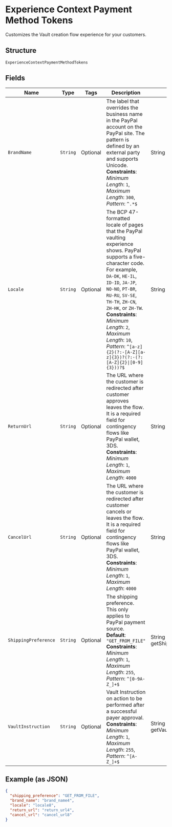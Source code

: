 
# Experience Context Payment Method Tokens

Customizes the Vault creation flow experience for your customers.

## Structure

`ExperienceContextPaymentMethodTokens`

## Fields

| Name | Type | Tags | Description | Getter | Setter |
|  --- | --- | --- | --- | --- | --- |
| `BrandName` | `String` | Optional | The label that overrides the business name in the PayPal account on the PayPal site. The pattern is defined by an external party and supports Unicode.<br>**Constraints**: *Minimum Length*: `1`, *Maximum Length*: `300`, *Pattern*: `^.*$` | String getBrandName() | setBrandName(String brandName) |
| `Locale` | `String` | Optional | The BCP 47-formatted locale of pages that the PayPal vaulting experience shows. PayPal supports a five-character code. For example, `DA-DK`, `HE-IL`, `ID-ID`, `JA-JP`, `NO-NO`, `PT-BR`, `RU-RU`, `SV-SE`, `TH-TH`, `ZH-CN`, `ZH-HK`, or `ZH-TW`.<br>**Constraints**: *Minimum Length*: `2`, *Maximum Length*: `10`, *Pattern*: `^[a-z]{2}(?:-[A-Z][a-z]{3})?(?:-(?:[A-Z]{2}\|[0-9]{3}))?$` | String getLocale() | setLocale(String locale) |
| `ReturnUrl` | `String` | Optional | The URL where the customer is redirected after customer approves leaves the flow. It is a required field for contingency flows like PayPal wallet, 3DS.<br>**Constraints**: *Minimum Length*: `1`, *Maximum Length*: `4000` | String getReturnUrl() | setReturnUrl(String returnUrl) |
| `CancelUrl` | `String` | Optional | The URL where the customer is redirected after customer cancels or leaves the flow. It is a required field for contingency flows like PayPal wallet, 3DS.<br>**Constraints**: *Minimum Length*: `1`, *Maximum Length*: `4000` | String getCancelUrl() | setCancelUrl(String cancelUrl) |
| `ShippingPreference` | `String` | Optional | The shipping preference. This only applies to PayPal payment source.<br>**Default**: `"GET_FROM_FILE"`<br>**Constraints**: *Minimum Length*: `1`, *Maximum Length*: `255`, *Pattern*: `^[0-9A-Z_]+$` | String getShippingPreference() | setShippingPreference(String shippingPreference) |
| `VaultInstruction` | `String` | Optional | Vault Instruction on action to be performed after a successful payer approval.<br>**Constraints**: *Minimum Length*: `1`, *Maximum Length*: `255`, *Pattern*: `^[A-Z_]+$` | String getVaultInstruction() | setVaultInstruction(String vaultInstruction) |

## Example (as JSON)

```json
{
  "shipping_preference": "GET_FROM_FILE",
  "brand_name": "brand_name4",
  "locale": "locale8",
  "return_url": "return_url4",
  "cancel_url": "cancel_url8"
}
```

